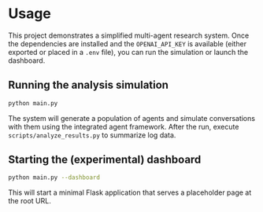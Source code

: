 # Usage

This project demonstrates a simplified multi-agent research system. Once the dependencies are installed and the `OPENAI_API_KEY` is available (either exported or placed in a `.env` file), you can run the simulation or launch the dashboard.

## Running the analysis simulation

```bash
python main.py
```

The system will generate a population of agents and simulate conversations with them using the integrated agent framework.
After the run, execute `scripts/analyze_results.py` to summarize log data.

## Starting the (experimental) dashboard

```bash
python main.py --dashboard
```

This will start a minimal Flask application that serves a placeholder page at the root URL.


